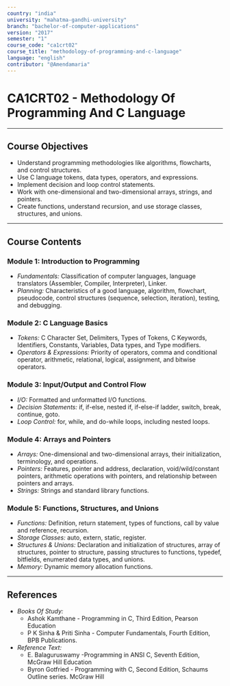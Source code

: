 ```yaml
---
country: "india"
university: "mahatma-gandhi-university"
branch: "bachelor-of-computer-applications"
version: "2017"
semester: "1"
course_code: "ca1crt02"
course_title: "methodology-of-programming-and-c-language"
language: "english"
contributor: "@Amendamaria"
---
```

# CA1CRT02 - Methodology Of Programming And C Language

---
## Course Objectives

* Understand programming methodologies like algorithms, flowcharts, and control structures.
* Use C language tokens, data types, operators, and expressions.
* Implement decision and loop control statements.
* Work with one-dimensional and two-dimensional arrays, strings, and pointers.
* Create functions, understand recursion, and use storage classes, structures, and unions.

---
## Course Contents


### Module 1: Introduction to Programming
* *Fundamentals:* Classification of computer languages, language translators (Assembler, Compiler, Interpreter), Linker.
* *Planning:* Characteristics of a good language, algorithm, flowchart, pseudocode, control structures (sequence, selection, iteration), testing, and debugging.

### Module 2: C Language Basics
* *Tokens:* C Character Set, Delimiters, Types of Tokens, C Keywords, Identifiers, Constants, Variables, Data types, and Type modifiers.
* *Operators & Expressions:* Priority of operators, comma and conditional operator, arithmetic, relational, logical, assignment, and bitwise operators.

### Module 3: Input/Output and Control Flow
* *I/O:* Formatted and unformatted I/O functions.
* *Decision Statements:* if, if-else, nested if, if-else-if ladder, switch, break, continue, goto.
* *Loop Control:* for, while, and do-while loops, including nested loops.

### Module 4: Arrays and Pointers
* *Arrays:* One-dimensional and two-dimensional arrays, their initialization, terminology, and operations.
* *Pointers:* Features, pointer and address, declaration, void/wild/constant pointers, arithmetic operations with pointers, and relationship between pointers and arrays.
* *Strings:* Strings and standard library functions.

### Module 5: Functions, Structures, and Unions
* *Functions:* Definition, return statement, types of functions, call by value and reference, recursion.
* *Storage Classes:* auto, extern, static, register.
* *Structures & Unions:* Declaration and initialization of structures, array of structures, pointer to structure, passing structures to functions, typedef, bitfields, enumerated data types, and unions.
* *Memory:* Dynamic memory allocation functions.

---
## References
* *Books Of Study:*
    * Ashok Kamthane - Programming in C, Third Edition, Pearson Education
    * P K Sinha & Priti Sinha - Computer Fundamentals, Fourth Edition, BPB Publications.
* *Reference Text:*
    * E. Balaguruswamy -Programming in ANSI C, Seventh Edition, McGraw Hill Education
    * Byron Gotfried - Programming with C, Second Edition, Schaums Outline series. McGraw Hill